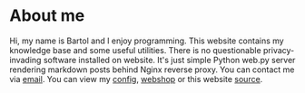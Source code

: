 # About me

Hi, my name is Bartol and I enjoy programming.
This website contains my knowledge base and some useful utilities.
There is no questionable privacy-invading software installed on website.
It's just simple Python web.py server rendering markdown posts behind Nginx reverse proxy.
You can contact me via [email](mailto:b@bartol.dev).
You can view my [config](https://git.bartol.dev/config),
[webshop](https://git.bartol.dev/amadeus2.hr) or
this website [source](https://git.bartol.dev/bartol.dev).
